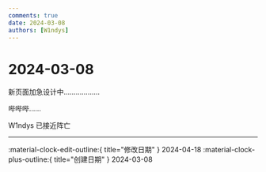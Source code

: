 ```yaml
---
comments: true
date: 2024-03-08
authors: [W1ndys]
---
```


# 2024-03-08

新页面加急设计中………………

<!-- more -->

哔哔哔……

W1ndys 已接近阵亡

---

:material-clock-edit-outline:{ title="修改日期" } 2024-04-18
:material-clock-plus-outline:{ title="创建日期" } 2024-03-08
